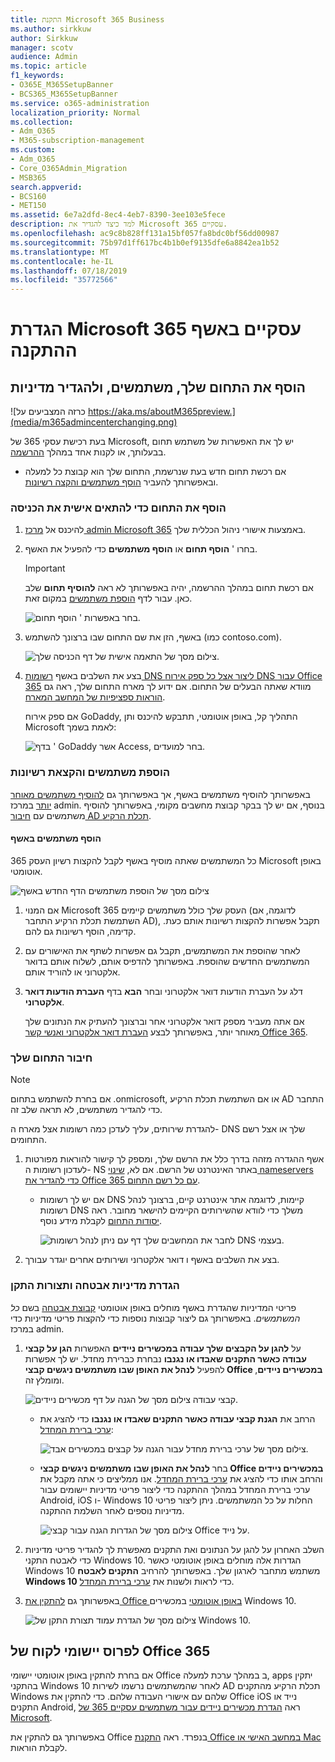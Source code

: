 ```yaml
---
title: התקנת Microsoft 365 Business
ms.author: sirkkuw
author: Sirkkuw
manager: scotv
audience: Admin
ms.topic: article
f1_keywords:
- O365E_M365SetupBanner
- BCS365_M365SetupBanner
ms.service: o365-administration
localization_priority: Normal
ms.collection:
- Adm_O365
- M365-subscription-management
ms.custom:
- Adm_O365
- Core_O365Admin_Migration
- MSB365
search.appverid:
- BCS160
- MET150
ms.assetid: 6e7a2dfd-8ec4-4eb7-8390-3ee103e5fece
description: למד כיצד להגדיר את Microsoft 365 עסקיים.
ms.openlocfilehash: ac9c8b828ff131a15bf057fa8bdc0bf56dd00987
ms.sourcegitcommit: 75b97d1ff617bc4b1b0ef9135dfe6a8842ea1b52
ms.translationtype: MT
ms.contentlocale: he-IL
ms.lasthandoff: 07/18/2019
ms.locfileid: "35772566"
---
```

# <a name="set-up-microsoft-365-business-in-the-setup-wizard"></a>הגדרת Microsoft 365 עסקיים באשף ההתקנה

## <a name="add-your-domain-users-and-set-up-policies"></a>הוסף את התחום שלך, משתמשים, ולהגדיר מדיניות

![כרזה המצביעים על https://aka.ms/aboutM365preview.](media/m365admincenterchanging.png)

בעת רכישת עסקי 365 של Microsoft, יש לך את האפשרות של משתמש תחום בבעלותך, או לקנות אחד במהלך [ההרשמה](sign-up.md).

- אם רכשת תחום חדש בעת שנרשמת, התחום שלך הוא קבוצת כל למעלה ובאפשרותך להעביר [הוסף משתמשים והקצה רשיונות](#add-users-and-assign-licenses).

### <a name="add-your-domain-to-personalize-sign-in"></a>הוסף את התחום כדי להתאים אישית את הכניסה

1. להיכנס אל [מרכז admin Microsoft 365](https://admin.microsoft.com) באמצעות אישורי ניהול הכללית שלך. 

2. בחרו ' **הוסף תחום** או **הוסף משתמשים** כדי להפעיל את האשף.
    > [!IMPORTANT]
    > אם רכשת תחום במהלך ההרשמה, יהיה באפשרותך לא ראה **להוסיף תחום** שלב כאן. עבור לדף [הוספת משתמשים](#add-users-and-assign-licenses) במקום זאת.

    ![בחר באפשרות ' הוסף תחום.](media/addadomainadmincenter.png)
    
3. באשף, הזן את שם התחום שבו ברצונך להשתמש (כמו contoso.com).


    ![צילום מסך של התאמה אישית של דף הכניסה שלך.](media/personalizesignin.png)

    
4. בצע את השלבים באשף [רשומות DNS ליצור אצל כל ספק אירוח DNS עבור Office 365](https://docs.microsoft.com/office365/admin/get-help-with-domains/create-dns-records-at-any-dns-hosting-provider) מוודא שאתה הבעלים של התחום. אם ידוע לך מארח התחום שלך, ראה גם [הוראות ספציפיות של המחשב המארח](https://docs.microsoft.com/office365/admin/get-help-with-domains/set-up-your-domain-host-specific-instructions).

    אם ספק אירוח GoDaddy, התהליך קל, באופן אוטומטי, תתבקש להיכנס ותן Microsoft לאמת בשמך:

    ![בדף ' GoDaddy אשר Access, בחר למועדים.](media/godaddyauth.png)

### <a name="add-users-and-assign-licenses"></a>הוספת משתמשים והקצאת רשיונות

באפשרותך להוסיף משתמשים באשף, אך באפשרותך גם [להוסיף משתמשים מאוחר יותר](add-users-m365b.md) במרכז admin. בנוסף, אם יש לך בבקר קבוצת מחשבים מקומי, באפשרותך להוסיף משתמשים עם [חיבור AD תכלת הרקיע](https://docs.microsoft.com/azure/active-directory/hybrid/how-to-connect-install-express).

#### <a name="add-users-in-the-wizard"></a>הוסף משתמשים באשף

כל המשתמשים שאתה מוסיף באשף לקבל להקצות רשיון העסק 365 Microsoft באופן אוטומטי.

![צילום מסך של הוספת משתמשים הדף החדש באשף](media/addnewuserspage.png)

1. אם המנוי Microsoft 365 העסק שלך כולל משתמשים קיימים (לדוגמה, אם השתמשת תכלת הרקיע התחבר AD), תקבל אפשרות להקצות רשיונות אותם כעת. קדימה, הוסף רשיונות גם להם.

3. לאחר שהוספת את המשתמשים, תקבל גם אפשרות לשתף את האישורים עם המשתמשים החדשים שהוספת. באפשרותך להדפיס אותם, לשלוח אותם בדואר אלקטרוני או להוריד אותם.

4. דלג על העברת הודעות דואר אלקטרוני ובחר **הבא** בדף **העברת הודעות דואר אלקטרוני**. 

    אם אתה מעביר מספק דואר אלקטרוני אחר וברצונך להעתיק את הנתונים שלך מאוחר יותר, באפשרותך לבצע [העברת דואר אלקטרוני ואנשי קשר Office 365](https://support.office.com/article/a3e3bddb-582e-4133-8670-e61b9f58627e).


### <a name="connect-your-domain"></a>חיבור התחום שלך

> [!NOTE]
> אם בחרת להשתמש בתחום .onmicrosoft, או אם השתמשת תכלת הרקיע AD התחבר כדי להגדיר משתמשים, לא תראה שלב זה.
  
להגדרת שירותים, עליך לעדכן כמה רשומות אצל מארח ה- DNS שלך או אצל רשם התחומים.
  
1. אשף ההגדרה מזהה בדרך כלל את הרשם שלך, ומספק לך קישור להוראות מפורטות לעדכון רשומות ה- NS באתר האינטרנט של הרשם. אם לא, [שינוי nameservers כדי להגדיר את Office 365 עם כל רשם התחום](https://support.office.com/article/a8b487a9-2a45-4581-9dc4-5d28a47010a2). 

    - אם יש לך רשומות DNS קיימות, לדוגמה אתר אינטרנט קיים, ברצונך לנהל רשומות DNS משלך כדי לוודא שהשירותים הקיימים להישאר מחובר. ראה [יסודות התחום](https://docs.microsoft.com/office365/admin/get-help-with-domains/dns-basics) לקבלת מידע נוסף.

        ![לחבר את המחשבים שלך דף עם ניתן לנהל רשומות DNS בעצמי.](media/connectyourdomainpage.png)

2. בצע את השלבים באשף ו דואר אלקטרוני ושירותים אחרים יוגדר עבורך.

### <a name="set-up-security-policies-and-device-configurations"></a>הגדרת מדיניות אבטחה ותצורות התקן 

פריטי המדיניות שהגדרת באשף מוחלים באופן אוטומטי [קבוצת אבטחה](https://docs.microsoft.com/office365/admin/create-groups/compare-groups#security-groups) בשם *כל המשתמשים*. באפשרותך גם ליצור קבוצות נוספות כדי להקצות פריטי מדיניות כדי במרכז admin.

1. על **להגן על הקבצים שלך עבודה במכשירים ניידים** האפשרות **הגן על קבצי עבודה כאשר התקנים שאבדו או נגנבו** נבחרת כברירת מחדל. יש לך אפשרות להפעיל **לנהל את האופן שבו משתמשים ניגשים קבצי Office במכשירים ניידים**, ומומלץ זה.

    ![קבצי עבודה צילום מסך של הגנה על דף מכשירים ניידים.](media/protectworkfilesondevices.png)

     - הרחב את **הגנת קבצי עבודה כאשר התקנים שאבדו או נגנבו** כדי להציג את [ערכי ברירת המחדל](protect-work-files-on-lost-or-stolen-device.md):

        ![צילום מסך של ערכי ברירת מחדל עבור הגנה על קבצים במכשירים אבד.](media/protectworkfilesondevicesdefault.png)

    - בחר **לנהל את האופן שבו משתמשים ניגשים קבצי Office במכשירים ניידים** והרחב אותו כדי להציג את [ערכי ברירת המחדל](manage-user-access-on-mobile-devices.md). אנו ממליצים כי אתה מקבל את ערכי ברירת המחדל במהלך ההתקנה כדי ליצור פריטי מדיניות יישומים עבור Android, iOS ו- Windows 10 החלות על כל המשתמשים. ניתן ליצור פריטי מדיניות נוספים לאחר השלמת ההתקנה.

        ![צילום מסך של הגדרות הגנה עבור קבצי Office על נייד.](media/useraccessonmobile.png)

2. השלב האחרון על להגן על הנתונים ואת התקנים מאפשרת לך להגדיר פריטי מדיניות כדי לאבטח התקני Windows 10. הגדרות אלה מוחלים באופן אוטומטי כאשר Windows 10 משתמש מתחבר לארגון שלך. באפשרותך להרחיב **התקנים לאבטח Windows 10** כדי לראות ולשנות את [ערכי ברירת המחדל](secure-windows-10-devices.md).
3. באפשרותך גם [להתקין את Office באופן אוטומטי](install-office-on-windows-10-during-setup.md) במכשירים Windows 10.

    ![צילום מסך של הגדרת עמוד תצורת התקן של Windows 10.](media/setwin10config.png)



## <a name="deploy-office-365-client-apps"></a>לפרוס יישומי לקוח של Office 365

אם בחרת להתקין באופן אוטומטי יישומי Office ב במהלך ערכת למעלה, apps יתקין בהתקני Windows 10 לאחר שהמשתמשים נרשמו לשירות AD תכלת הרקיע מהתקנים Windows שלהם עם אישורי העבודה שלהם.
כדי להתקין את Office iOS נייד או התקנים Android, ראה [הגדרת מכשירים ניידים עבור משתמשים עסקיים 365 של Microsoft](set-up-mobile-devices.md).

באפשרותך גם להתקין את Office בנפרד. ראה [התקנת Office במחשב האישי או Mac](https://support.office.com/article/4414eaaf-0478-48be-9c42-23adc4716658) לקבלת הוראות.
